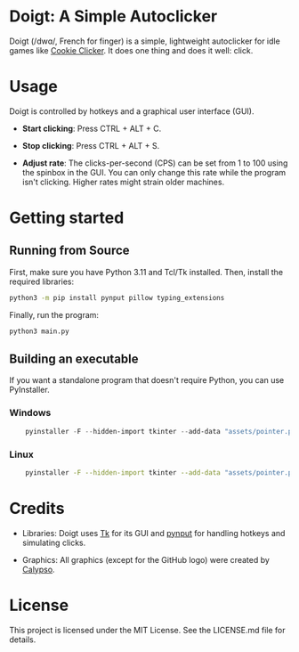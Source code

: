 # Doigt: A Simple Autoclicker

Doigt (/dwɑ/, French for finger) is a simple, lightweight autoclicker for idle games like [Cookie Clicker](https://orteil.dashnet.org/cookieclicker/). It does one thing and does it well: click.

# Usage

Doigt is controlled by hotkeys and a graphical user interface (GUI).

- **Start clicking**: Press CTRL + ALT + C.

- **Stop clicking**: Press CTRL + ALT + S.

- **Adjust rate**: The clicks-per-second (CPS) can be set from 1 to 100 using the spinbox in the GUI. You can only change this rate while the program isn't clicking. Higher rates might strain older machines.

# Getting started

## Running from Source

First, make sure you have Python 3.11 and Tcl/Tk installed. Then, install the required libraries:

```bash
python3 -m pip install pynput pillow typing_extensions
```

Finally, run the program:

```bash
python3 main.py
```

## Building an executable

If you want a standalone program that doesn't require Python, you can use PyInstaller.

### Windows

```powershell
    pyinstaller -F --hidden-import tkinter --add-data "assets/pointer.png;assets/" --add-data "assets/github.png;assets" --icon "assets/pointer.ico" --onefile --windowed main.py -n doigt.exe
```

### Linux

```bash
    pyinstaller -F --hidden-import tkinter --add-data "assets/pointer.png:assets/" --add-data "assets/github.png:assets" --onefile --windowed main.py -n doigt
```

# Credits

- Libraries: Doigt uses [Tk](https://www.tcl-lang.org/) for its GUI and [pynput](https://pynput.readthedocs.io/en/latest/) for handling hotkeys and simulating clicks.

- Graphics: All graphics (except for the GitHub logo) were created by [Calypso](https://github.com/jesuiscalypso).

# License

This project is licensed under the MIT License. See the LICENSE.md file for details.

